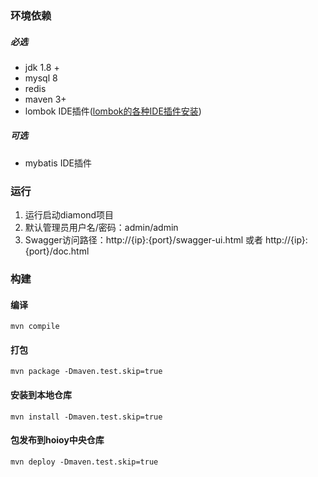 ### 环境依赖
##### 必选
- jdk 1.8 +
- mysql 8
- redis
- maven 3+
- lombok IDE插件([lombok的各种IDE插件安装](/docs/lombok的各种IDE插件安装.md))

##### 可选
- mybatis IDE插件

### 运行
1. 运行启动diamond项目
1. 默认管理员用户名/密码：admin/admin
1. Swagger访问路径：http://{ip}:{port}/swagger-ui.html 或者 http://{ip}:{port}/doc.html

### 构建
#### 编译
`mvn compile`

#### 打包
`mvn package -Dmaven.test.skip=true`

#### 安装到本地仓库
`mvn install -Dmaven.test.skip=true`

#### 包发布到hoioy中央仓库
`mvn deploy -Dmaven.test.skip=true`



